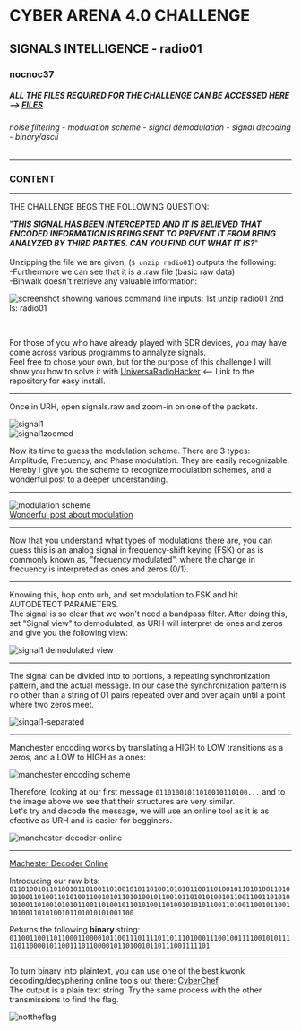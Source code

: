 # CYBER ARENA 4.0 CHALLENGE
## SIGNALS INTELLIGENCE - radio01
### nocnoc37
##### ALL THE FILES REQUIRED FOR THE CHALLENGE CAN BE ACCESSED HERE --> [FILES](https://github.com/1ocho3/CyberArena4.0/tree/main/radio01/CTF-Files)
###### noise filtering - modulation scheme - signal demodulation - signal decoding - binary/ascii
---
### CONTENT
---  
THE CHALLENGE BEGS THE FOLLOWING QUESTION:  

"***THIS SIGNAL HAS BEEN INTERCEPTED AND IT IS BELIEVED THAT ENCODED INFORMATION IS BEING SENT TO PREVENT IT FROM BEING ANALYZED BY THIRD PARTIES. CAN YOU FIND OUT WHAT IT IS?***"  
<br>
Unzipping the file we are given, (```$ unzip radio01```) outputs the following:  
-Furthermore we can see that it is a .raw file (basic raw data)  
-Binwalk doesn't retrieve any valuable information:

![screenshot showing various command line inputs: 1st unzip radio01 2nd ls: radio01 ](https://github.com/1ocho3/CyberArena4.0/blob/main/radio01/readme-required/content-initial-approach.png?raw=true)  

<br>

For those of you who have already played with SDR devices, you may have come across various programms to annalyze signals.  
Feel free to chose your own, but for the purpose of this challenge I will show you how to solve it with [UniversaRadioHacker](https://github.com/jopohl/urh) <-- Link to the repository for easy install.  

---   
Once in URH, open signals.raw and zoom-in on one of the packets.  

![signal1](https://github.com/1ocho3/CyberArena4.0/blob/main/radio01/readme-required/signal1.png?raw=true)  
![signal1zoomed](https://github.com/1ocho3/CyberArena4.0/blob/main/radio01/readme-required/signal1zoomed.png?raw=true)

Now its time to guess the modulation scheme. There are 3 types: Amplitude, Frecuency, and Phase modulation. 
They are easily recognizable. Hereby I give you the scheme to recognize modulation schemes, and a wonderful post to a deeper understanding.  

---
![modulation scheme](https://github.com/1ocho3/CyberArena4.0/blob/main/radio01/readme-required/modulation-scheme.jpg?raw=true)  
[Wonderful post about modulation](https://documentation.meraki.com/MR/Wi-Fi_Basics_and_Best_Practices/Wireless_Fundamentals%3A_Modulation)  

---

Now that you understand what types of modulations there are, you can guess this is an analog signal in frequency-shift keying (FSK) or as is commonly known as, "frecuency modulated", where the change in frecuency is interpreted as ones and zeros (0/1).

---

Knowing this, hop onto urh, and set modulation to FSK and hit AUTODETECT PARAMETERS.  
The signal is so clear that we won't need a bandpass filter.
After doing this, set "Signal view" to demodulated, as URH will interpret de ones and zeros and give you the following view:  

![signal1 demodulated view](https://github.com/1ocho3/CyberArena4.0/blob/main/radio01/readme-required/signal1%20demodulated%20view.png?raw=true)
  
---
The signal can be divided into to portions, a repeating synchronization pattern, and the actual message.
In our case the synchronization pattern is no other than a string of 01 pairs repeated over and over again until a point where two zeros meet.  

![singal1-separated](https://github.com/1ocho3/CyberArena4.0/blob/main/radio01/readme-required/signal1-message-separated.png?raw=true)  

---
Manchester encoding works by translating a HIGH to LOW transitions as a zeros, and a LOW to HIGH as a ones:  

![manchester encoding scheme](https://github.com/1ocho3/CyberArena4.0/blob/main/radio01/readme-required/manchester-encoding-scheme.png?raw=true)

Therefore, looking at our first message `01101001011010010110100...` and to the image above we see that their structures are very similar.  
Let's try and decode the message, we will use an online tool as it is as efective as URH and is easier for begginers.  

![manchester-decoder-online](https://github.com/1ocho3/CyberArena4.0/blob/main/radio01/readme-required/manchester-decoded.png?raw=true)  

---
[Machester Decoder Online](https://eleif.net/manchester.html)  

Introducing our raw bits:  `0110100101101001011010011010010101101001010101100110100101101010011010101001101001101010011001010110101001011001011010101001011001100110101010100110100101010110011010010110101001101001010101100110100110010110011010011010100101101010101001100`  

Returns the following __binary__ string:  
`011001100110110001100001011001110111101101110100011100100111100101011111011000010110011101100001011010010110111001111101`  

---
To turn binary into plaintext, you can use one of the best kwonk decoding/decyphering online tools out there: [CyberChef](https://gchq.github.io/CyberChef/)  
The output is a plain text string. Try the same process with the other transmissions to find the flag.

![nottheflag](https://github.com/1ocho3/CyberArena4.0/blob/main/radio01/readme-required/not-the-flag-keep-trying.png?raw=true)
